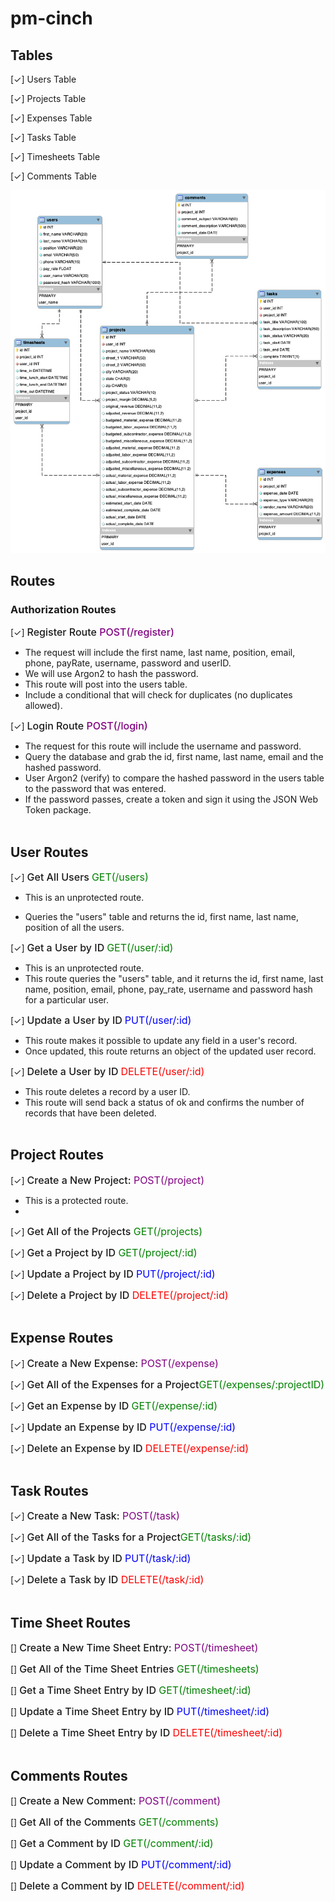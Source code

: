 # pm-cinch

## Tables

[✓] Users Table

[✓] Projects Table

[✓] Expenses Table

[✓] Tasks Table

[✓] Timesheets Table

[✓] Comments Table

![erd diagram](https://raw.githubusercontent.com/Slyssy/pm-cinch/main/public/ERD.png)

## Routes

### Authorization Routes

[✓] <Register style="font-weight: 500;font-size: 16px">Register Route <span style="color:purple; font-size: 16px">POST(/register)</span>

- The request will include the first name, last name, position, email, phone,
  payRate, username, password and userID.
- We will use Argon2 to hash the password.
- This route will post into the users table.
- Include a conditional that will check for duplicates (no duplicates allowed).

[✓] <span style="font-weight: 500;font-size: 16px">Login Route <span style="color:purple; font-size: 16px">POST(/login)</span>

- The request for this route will include the username and password.
- Query the database and grab the id, first name, last name, email and the
  hashed password.
- User Argon2 (verify) to compare the hashed password in the users table to
  the password that was entered.
- If the password passes, create a token and sign it using the JSON Web Token
  package.
  <br>
  <br>

## User Routes

[✓] <span style="font-weight: 500;font-size: 16px">Get All Users</span> <span
style="color:green; font-size: 16px">GET(/users)</span>

<!-- TODO: Need to figure out how to make it so only those users that are logged in can have access to all the users' information. -->

- This is an unprotected route.

- Queries the "users" table and returns the id, first name, last name, position
  of all the users.

[✓] <span style="font-weight: 500;font-size: 16px">Get a User by ID</span> <span
style="color:green; font-size: 16px">GET(/user/:id)</span>

<!-- TODO: Need to make this route accessible to only users that are logged in, but I need any user with the "Authorization Level" to be able to search for a particular user. -->

- This is an unprotected route.
- This route queries the "users" table, and it returns the id, first name, last
  name, position, email, phone, pay_rate, username and password hash for a
  particular user.

[✓] <span style="font-weight: 500;font-size: 16px">Update a User by ID</span> <span style="color:blue; font-size: 16px">PUT(/user/:id)

<!-- TODO: Need to make it so that only the logged in user can update their own route. -->

- This route makes it possible to update any field in a user's record.
- Once updated, this route returns an object of the updated user record.

[✓] <span style="font-weight: 500;font-size: 16px">Delete a User by ID</span>
<span style="color:red; font-size: 16px">DELETE(/user/:id)</span>

<!-- TODO: Need to figure out how only admin level employees can delete user records. -->

- This route deletes a record by a user ID.
- This route will send back a status of ok and confirms the number of records
  that have been deleted.
  <br>
  <br>

## Project Routes

[✓] <span style="font-weight: 500;font-size: 16px">Create a New Project: </span><span style="color:purple; font-size: 16px">POST(/project)</span>

- This is a protected route.
-

[✓] <span style="font-weight: 500;font-size: 16px">Get All of the Projects </span><span style="color:green; font-size: 16px">GET(/projects)</span>

[✓] <span style="font-weight: 500;font-size: 16px">Get a Project by ID </span><span style="color:green; font-size: 16px">GET(/project/:id)</span>

[✓] <span style="font-weight: 500;font-size: 16px">Update a Project by ID </span><span style="color:blue; font-size: 16px">PUT(/project/:id)</span>

[✓] <span style="font-weight: 500;font-size: 16px">Delete a Project by ID </span><span style="color:red; font-size: 16px">DELETE(/project/:id)</span>
<br>
<br>

## Expense Routes

[✓] <span style="font-weight: 500;font-size: 16px">Create a New Expense: </span><span style="color:purple; font-size: 16px">POST(/expense)</span>

[✓] <span style="font-weight: 500;font-size: 16px">Get All of the Expenses for a
Project</span><span style="color:green; font-size: 16px">GET(/expenses/:projectID)</span>

[✓] <span style="font-weight: 500;font-size: 16px">Get an Expense by ID </span><span style="color:green; font-size: 16px">GET(/expense/:id)</span>

[✓] <span style="font-weight: 500;font-size: 16px">Update an Expense by ID </span><span style="color:blue; font-size: 16px">PUT(/expense/:id)</span>

[✓] <span style="font-weight: 500;font-size: 16px">Delete an Expense by ID
</span><span style="color:red; font-size: 16px">DELETE(/expense/:id)</span>
<br>
<br>

## Task Routes

[✓] <span style="font-weight: 500;font-size: 16px">Create a New Task: </span><span style="color:purple; font-size: 16px">POST(/task)</span>

[✓] <span style="font-weight: 500;font-size: 16px">Get All of the Tasks for a Project</span><span style="color:green; font-size: 16px">GET(/tasks/:id)</span>

[✓] <span style="font-weight: 500;font-size: 16px">Update a Task by ID </span><span style="color:blue; font-size: 16px">PUT(/task/:id)</span>

[✓] <span style="font-weight: 500;font-size: 16px">Delete a Task by ID </span><span style="color:red; font-size: 16px">DELETE(/task/:id)</span>
<br>
<br>

## Time Sheet Routes

[] <span style="font-weight: 500;font-size: 16px">Create a New Time Sheet Entry: </span><span style="color:purple; font-size: 16px">POST(/timesheet)</span>

[] <span style="font-weight: 500;font-size: 16px">Get All of the Time Sheet Entries </span><span style="color:green; font-size: 16px">GET(/timesheets)</span>

[] <span style="font-weight: 500;font-size: 16px">Get a Time Sheet Entry by ID </span><span style="color:green; font-size: 16px">GET(/timesheet/:id)</span>

[] <span style="font-weight: 500;font-size: 16px">Update a Time Sheet Entry by ID </span><span style="color:blue; font-size: 16px">PUT(/timesheet/:id)</span>

[] <span style="font-weight: 500;font-size: 16px">Delete a Time Sheet Entry by ID </span><span style="color:red; font-size: 16px">DELETE(/timesheet/:id)</span>
<br>
<br>

## Comments Routes

[] <span style="font-weight: 500;font-size: 16px">Create a New Comment: </span><span style="color:purple; font-size: 16px">POST(/comment)</span>

[] <span style="font-weight: 500;font-size: 16px">Get All of the Comments </span><span style="color:green; font-size: 16px">GET(/comments)</span>

[] <span style="font-weight: 500;font-size: 16px">Get a Comment by ID </span><span style="color:green; font-size: 16px">GET(/comment/:id)</span>

[] <span style="font-weight: 500;font-size: 16px">Update a Comment by ID </span><span style="color:blue; font-size: 16px">PUT(/comment/:id)</span>

[] <span style="font-weight: 500;font-size: 16px">Delete a Comment by ID </span><span style="color:red; font-size: 16px">DELETE(/comment/:id)</span>
<br>
<br>
